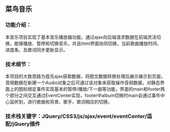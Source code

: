 ## 菜鸟音乐
### 功能介绍：
本音乐项目实现了基本音乐播放器功能，通过ajax向后端请求数据在前端灵活切换，能够播放、暂停和切换音乐，并且html界面协同切换，当前歌曲播放时间、进度条、及歌词同步更新显示。
### 技术细节：
本项目的大致思路为首先ajax获取数据，将图文数据转换处理后展示展示到页面，音频数据在新建一个Audio对象之后可通过该对象来获取操作音频数据，对静态界面上的图标绑定事件实现基本的暂停/播放/下一曲等功能，界面的main和footer两个部分之间交互通过EventCenter实现，footer中album切换时main会通过事件中心监听到，进行歌曲和背景、歌手、歌词相应的切换。
### 技术栈关键字：JQuery/CSS3/js/ajax/event/eventCenter/适配/jQuery插件

